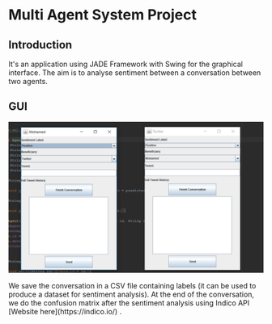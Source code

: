 # Multi Agent System Project
## Introduction
It's an application using JADE Framework with Swing for the graphical interface.
The aim is to analyse sentiment between a conversation between two agents.
## GUI
<p align="center"> 
<img src="https://github.com/mbenhamd/twitter-analysis-mas/blob/master/app-screenshot.png?raw=true">
</p>
We save the conversation in a CSV file containing labels (it can be used to produce a dataset for sentiment analysis).
At the end of the conversation, we do the confusion matrix after the sentiment analysis using Indico API [Website here](https://indico.io/) .


